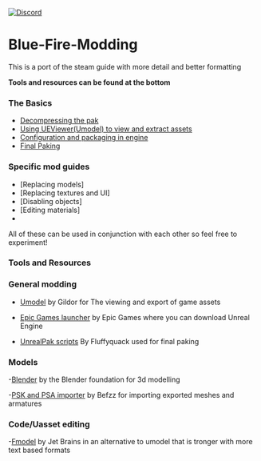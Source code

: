 [![Discord](https://img.shields.io/discord/707647729043636276?color=%237289da&label=Join%20the%20blue%20fire%20discord%21&style=for-the-badge)](https://discord.gg/q4ydWSG)

# Blue-Fire-Modding
This is a port of the steam guide with more detail and better formatting

**Tools and resources can be found at the bottom**

### The Basics
 - [Decompressing the pak](./Unpaking.md)
 - [Using UEViewer(Umodel) to view and extract assets](./UEViewer.md)
 - [Configuration and packaging in engine](./Engine.md)
 - [Final Paking](./Paking.md)
 
### Specific mod guides
 - [Replacing models]
 - [Replacing textures and UI]
 - [Disabling objects]
 - [Editing materials]
 - 
  All of these can be used in conjunction with each other so feel free to experiment!
  
### Tools and Resources
 ### General modding  
  - [Umodel](https://www.gildor.org/en/projects/umodel) by Gildor for The viewing and export of game assets
  
  - [Epic Games launcher](https://www.epicgames.com/store/en-US/download) by Epic Games where you can download Unreal Engine
  
  - [UnrealPak scripts](./Tools/UnrealPak.zip) By Fluffyquack used for final paking
 
 ### Models
  -[Blender](https://www.blender.org/download/) by the Blender foundation for 3d modelling
  
  -[PSK and PSA importer](https://github.com/Befzz/blender3d_import_psk_psa) by Befzz for importing exported meshes and armatures
  
 ### Code/Uasset editing
  -[Fmodel](https://fmodel.app/) by Jet Brains in an alternative to umodel that is tronger with more text based formats
  
